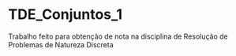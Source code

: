 # TDE_Conjuntos_1
Trabalho feito para obtenção de nota na disciplina de Resolução de Problemas de Natureza Discreta
